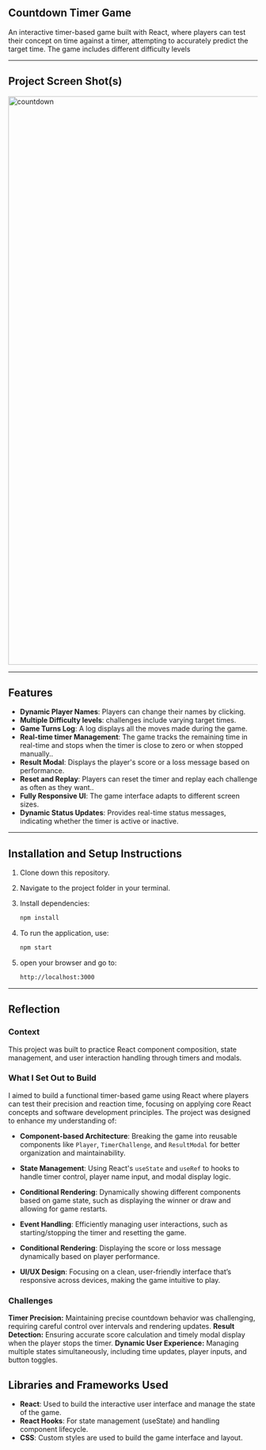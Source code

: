 ## Countdown Timer Game

An interactive timer-based game built with React, where players can test their concept on time against a timer, attempting to accurately predict the target  time. The game includes different difficulty levels

---

## Project Screen Shot(s)

<img width="1148" alt="countdown" src="https://github.com/user-attachments/assets/48e9a8da-abfe-403a-a8e9-cbd9d950ee6d">


---

## Features

- **Dynamic Player Names**: Players can change their names by clicking.
- **Multiple Difficulty levels**: challenges include varying target times.
- **Game Turns Log**: A log displays all the moves made during the game.
- **Real-time timer Management**:  The game tracks the remaining time in real-time and stops when the timer is close to zero or when stopped manually..
- **Result Modal**: Displays the player's score or a loss message based on performance.
- **Reset and Replay**: Players can reset the timer and replay each challenge as often as they want..
- **Fully Responsive UI**: The game interface adapts to different screen sizes.
- **Dynamic Status Updates**: Provides real-time status messages, indicating whether the timer is active or inactive.

---

## Installation and Setup Instructions

1. Clone down this repository.
2. Navigate to the project folder in your terminal.
3. Install dependencies:

   ```bash
   npm install
4. To run the application, use:
   ```bash
   npm start
5. open your browser and go to:
   ```bash
   http://localhost:3000

---

## Reflection

### Context
This project was built to practice React component composition, state management, and user interaction handling through timers and modals.

### What I Set Out to Build
I aimed to build a functional timer-based game using React where players can test their precision and reaction time, focusing on applying core React concepts and software development principles. The project was designed to enhance my understanding of:

  - **Component-based Architecture**: Breaking the game into reusable components like `Player`, `TimerChallenge`, and `ResultModal` for better organization and maintainability.
  
  - **State Management**: Using React's `useState` and `useRef` to hooks to handle timer control, player name input, and modal display logic.
  
  - **Conditional Rendering**: Dynamically showing different components based on game state, such as displaying the winner or draw and allowing for game restarts.
  
  - **Event Handling**: Efficiently managing user interactions, such as starting/stopping the timer and resetting the game.
  
  - **Conditional Rendering**: Displaying the score or loss message dynamically based on player performance.

  - **UI/UX Design**: Focusing on a clean, user-friendly interface that’s responsive across devices, making the game intuitive to play.


### Challenges

**Timer Precision:** Maintaining precise countdown behavior was challenging, requiring careful control over intervals and rendering updates.
**Result Detection:** Ensuring accurate score calculation and timely modal display when the player stops the timer.
**Dynamic User Experience:** Managing multiple states simultaneously, including time updates, player inputs, and button toggles.


## Libraries and Frameworks Used

- **React**: Used to build the interactive user interface and manage the state of the game.
- **React Hooks**: For state management (useState) and handling component lifecycle.
- **CSS**: Custom styles are used to build the game interface and layout.
